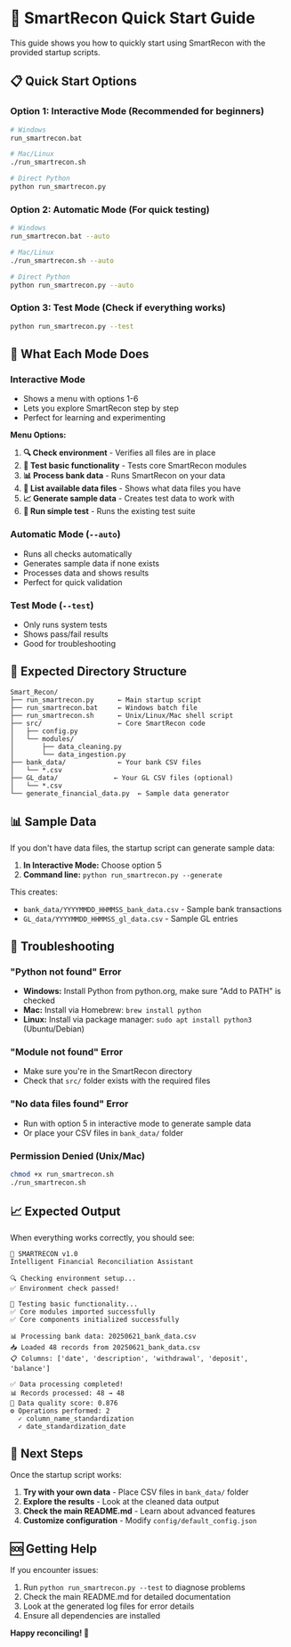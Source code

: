 # 🚀 SmartRecon Quick Start Guide

This guide shows you how to quickly start using SmartRecon with the provided startup scripts.

## 📋 Quick Start Options

### Option 1: Interactive Mode (Recommended for beginners)
```bash
# Windows
run_smartrecon.bat

# Mac/Linux  
./run_smartrecon.sh

# Direct Python
python run_smartrecon.py
```

### Option 2: Automatic Mode (For quick testing)
```bash
# Windows
run_smartrecon.bat --auto

# Mac/Linux
./run_smartrecon.sh --auto

# Direct Python
python run_smartrecon.py --auto
```

### Option 3: Test Mode (Check if everything works)
```bash
python run_smartrecon.py --test
```

## 🎯 What Each Mode Does

### Interactive Mode
- Shows a menu with options 1-6
- Lets you explore SmartRecon step by step
- Perfect for learning and experimenting

**Menu Options:**
1. **🔍 Check environment** - Verifies all files are in place
2. **🧪 Test basic functionality** - Tests core SmartRecon modules  
3. **📊 Process bank data** - Runs SmartRecon on your data
4. **📁 List available data files** - Shows what data files you have
5. **📈 Generate sample data** - Creates test data to work with
6. **🔬 Run simple test** - Runs the existing test suite

### Automatic Mode (`--auto`)
- Runs all checks automatically
- Generates sample data if none exists
- Processes data and shows results
- Perfect for quick validation

### Test Mode (`--test`)
- Only runs system tests
- Shows pass/fail results
- Good for troubleshooting

## 📁 Expected Directory Structure

```
Smart_Recon/
├── run_smartrecon.py      ← Main startup script
├── run_smartrecon.bat     ← Windows batch file
├── run_smartrecon.sh      ← Unix/Linux/Mac shell script
├── src/                   ← Core SmartRecon code
│   ├── config.py
│   └── modules/
│       ├── data_cleaning.py
│       └── data_ingestion.py
├── bank_data/             ← Your bank CSV files
│   └── *.csv
├── GL_data/              ← Your GL CSV files (optional)
│   └── *.csv
└── generate_financial_data.py  ← Sample data generator
```

## 📊 Sample Data

If you don't have data files, the startup script can generate sample data:

1. **In Interactive Mode:** Choose option 5
2. **Command line:** `python run_smartrecon.py --generate`

This creates:
- `bank_data/YYYYMMDD_HHMMSS_bank_data.csv` - Sample bank transactions
- `GL_data/YYYYMMDD_HHMMSS_gl_data.csv` - Sample GL entries

## 🔧 Troubleshooting

### "Python not found" Error
- **Windows:** Install Python from python.org, make sure "Add to PATH" is checked
- **Mac:** Install via Homebrew: `brew install python`
- **Linux:** Install via package manager: `sudo apt install python3` (Ubuntu/Debian)

### "Module not found" Error
- Make sure you're in the SmartRecon directory
- Check that `src/` folder exists with the required files

### "No data files found" Error  
- Run with option 5 in interactive mode to generate sample data
- Or place your CSV files in `bank_data/` folder

### Permission Denied (Unix/Mac)
```bash
chmod +x run_smartrecon.sh
./run_smartrecon.sh
```

## 📈 Expected Output

When everything works correctly, you should see:

```
🎯 SMARTRECON v1.0
Intelligent Financial Reconciliation Assistant

🔍 Checking environment setup...
✅ Environment check passed!

🧪 Testing basic functionality...
✅ Core modules imported successfully
✅ Core components initialized successfully

📊 Processing bank data: 20250621_bank_data.csv
📥 Loaded 48 records from 20250621_bank_data.csv
📋 Columns: ['date', 'description', 'withdrawal', 'deposit', 'balance']

✅ Data processing completed!
📊 Records processed: 48 → 48
🎯 Data quality score: 0.876
⚙️ Operations performed: 2
  ✓ column_name_standardization
  ✓ date_standardization_date
```

## 🎯 Next Steps

Once the startup script works:

1. **Try with your own data** - Place CSV files in `bank_data/` folder
2. **Explore the results** - Look at the cleaned data output
3. **Check the main README.md** - Learn about advanced features
4. **Customize configuration** - Modify `config/default_config.json`

## 🆘 Getting Help

If you encounter issues:

1. Run `python run_smartrecon.py --test` to diagnose problems
2. Check the main README.md for detailed documentation  
3. Look at the generated log files for error details
4. Ensure all dependencies are installed

**Happy reconciling! 🎉**
